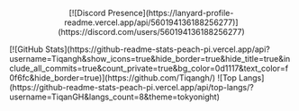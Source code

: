 <p align="center">
  [![Discord Presence](https://lanyard-profile-readme.vercel.app/api/560194136188256277)](https://discord.com/users/560194136188256277)
</p>
[![GitHub Stats](https://github-readme-stats-peach-pi.vercel.app/api?username=Tiqangh&show_icons=true&hide_border=true&hide_title=true&include_all_commits=true&count_private=true&bg_color=0d1117&text_color=f0f6fc&hide_border=true)](https://github.com/Tiqangh/)
![Top Langs](https://github-readme-stats-peach-pi.vercel.app/api/top-langs/?username=TiqanGH&langs_count=8&theme=tokyonight)
